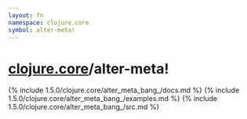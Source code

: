 ```yaml
---
layout: fn
namespace: clojure.core
symbol: alter-meta!
---
```


# [clojure.core](../)/alter-meta!

{% include 1.5.0/clojure.core/alter_meta_bang_/docs.md %}
{% include 1.5.0/clojure.core/alter_meta_bang_/examples.md %}
{% include 1.5.0/clojure.core/alter_meta_bang_/src.md %}

